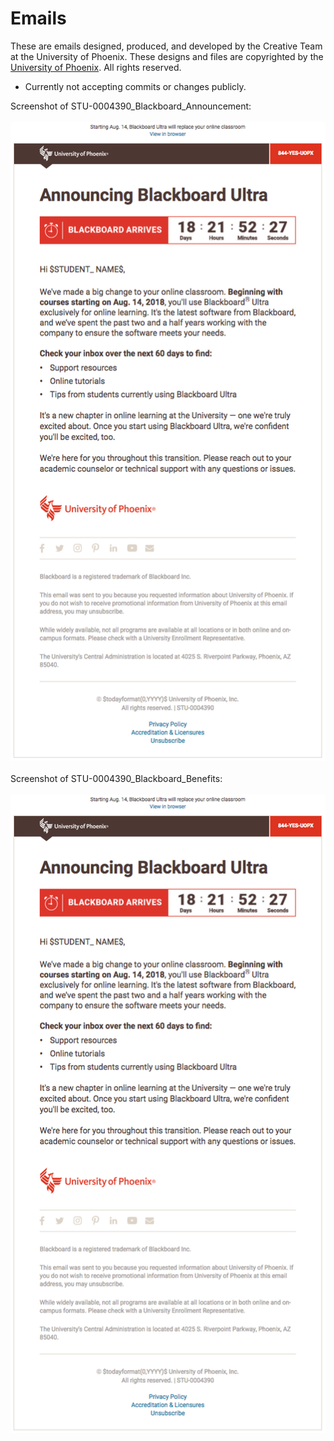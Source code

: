 <h1>Emails</h1>
These are emails designed, produced, and developed by the Creative Team at the University of Phoenix. These designs and files are copyrighted by the <a href="http://www.phoenix.edu/" target="_blank">University of Phoenix</a>. All rights reserved.
<br />
<ul>
  <li>Currently not accepting commits or changes publicly.</li>
</ul>
Screenshot of STU-0004390_Blackboard_Announcement:<br /><br/>
<img src="STU-0004390_Blackboard_Announcement.png" alt="STU-0004390_Blackboard_Announcement">
<br /><br/>
Screenshot of STU-0004390_Blackboard_Benefits:<br /><br/>
<img src="STU-0004390_Blackboard_Announcement.png" alt="STU-0004390_Blackboard_Benefits">
